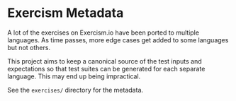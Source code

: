 # Exercism Metadata

A lot of the exercises on Exercism.io have been ported to multiple languages.
As time passes, more edge cases get added to some languages but not others.

This project aims to keep a canonical source of the test inputs and expectations so that
test suites can be generated for each separate language. This may end up being impractical.

See the `exercises/` directory for the metadata.

